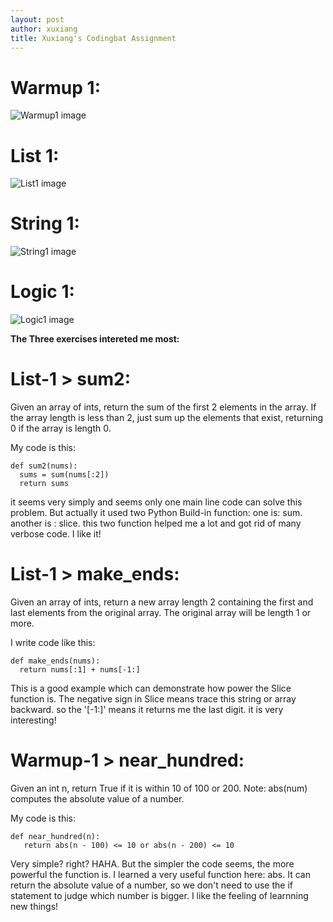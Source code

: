 ```yaml
---
layout: post
author: xuxiang
title: Xuxiang's Codingbat Assignment
---
```


# Warmup 1:

![Warmup1 image](http://i.imgur.com/TtUOvib.jpg)

# List 1:

![List1 image](http://i.imgur.com/YzmEWXL.jpg)

# String 1:

![String1 image](http://i.imgur.com/9KygRmz.jpg)

# Logic 1:

![Logic1 image](http://i.imgur.com/Hmmz3tg.jpg)


**The Three exercises intereted me most:**

# List-1 > sum2:


Given an array of ints, return the sum of the first 2 elements in the array. If the array length is less than 2, just sum up the elements that exist, returning 0 if the array is length 0. 

My code is this:

```
def sum2(nums):
  sums = sum(nums[:2])
  return sums
```

it seems very simply and seems only one main line code can solve this problem. But actually it used two Python Build-in function: one is: sum. another is : slice. this two function helped me a lot and got rid of many verbose code. I like it!


# List-1 > make_ends:


Given an array of ints, return a new array length 2 containing the first and last elements from the original array. The original array will be length 1 or more. 

I write code like this:

```
def make_ends(nums):
  return nums[:1] + nums[-1:]
```

This is a good example which can demonstrate how power the Slice function is. The negative sign in Slice means trace this string or array backward. so the '[-1:]' means it returns me the last digit. it is very interesting!


# Warmup-1 > near_hundred:



Given an int n, return True if it is within 10 of 100 or 200. Note: abs(num) computes the absolute value of a number. 

My code is this:

```
def near_hundred(n):
   return abs(n - 100) <= 10 or abs(n - 200) <= 10
```

Very simple? right? HAHA. But the simpler the code seems, the more powerful the function is. I learned a very useful function here: abs. It can return the absolute value of a number, so we don't need to use the if statement to judge which number is bigger. I like the feeling of learnning new things!

